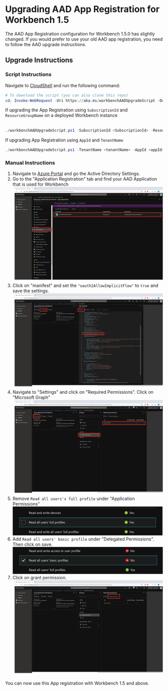 # Upgrading AAD App Registration for Workbench 1.5

The AAD App Registration configuration for Workbench 1.5.0 has slightly changed. If you would prefer to use your old AAD app registration, you need to follow the AAD upgrade instructions.

## Upgrade Instructions
### Script Instructions
Navigate to [CloudShell](https://shell.azure.com/powershell) and run the following command:

```powershell
# To download the script (you can also clone this repo)
cd; Invoke-WebRequest -Uri https://aka.ms/workbenchAADUpgradeScript -OutFile workbenchAADUpgradeScript.ps1

```

If upgrading the App Registration using `SubscriptionId` and `ResourceGroupName` on a deployed Workbench instance 

```powershell

./workbenchAADUpgradeScript.ps1 -SubscriptionId <SubscriptionId> -ResourceGroupName <ResourceGroupName>

```

If upgrading App Registration using `AppId` and `TenantName`

```powershell
./workbenchAADUpgradeScript.ps1 -TenantName <tenantName> -AppId <appId>

```

### Manual Instructions
1. Navigate to [Azure Portal](https://portal.azure.com) and go the Active Directory Settings.
2. Go to the "Application Registration" tab and find your AAD Application that is used for Workbench
![](./media/1.png)
3. Click on "manifest" and set the `"oauth2AllowImplicitFlow"` to `true` and save the settings.
![](./media/2.png)
4. Navigate to "Settings" and click on "Required Permissions". Click on "Microsoft Graph"
![](./media/3.png)
4. Remove `Read all users's full profile` under "Application Permissions"
![](./media/4.png)
5. Add `Read all users' basic profile` under "Delegated Permissions". Then click on save.
![](./media/5.png)
6. Click on grant permission.
![](./media/6.png)

You can now use this App registration with Workbench 1.5 and above.